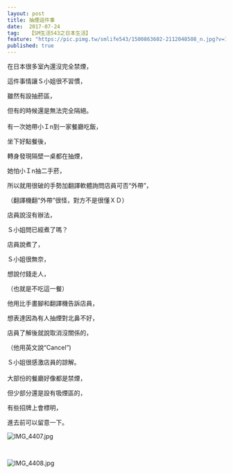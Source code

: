```yaml
---
layout: post
title: 抽煙這件事
date:  2017-07-24
tag:   【SM生活543之日本生活】
feature: "https://pic.pimg.tw/smlife543/1500863602-2112048508_n.jpg?v=1500863609"
published: true 
---
```

<p>在日本很多室內還沒完全禁煙，</p>

<p>這件事情讓Ｓ小姐很不習慣，</p>

<p>雖然有設抽菸區，</p>

<p>但有的時候還是無法完全隔絕。<br>
<br>
有一次她帶小Ｉn到一家餐廳吃飯，</p>

<p>坐下好點餐後，</p>

<p>轉身發現隔壁一桌都在抽煙，</p>

<p>她怕小Ｉn抽二手菸，</p>

<p>所以就用很破的手勢加翻譯軟體詢問店員可否“外帶”，</p>

<p>（翻譯機翻“外帶”很怪，對方不是很懂ＸＤ）</p>

<p>店員說沒有辦法，</p>

<p>Ｓ小姐問已經煮了嗎？</p>

<p>店員說煮了，</p>

<p>Ｓ小姐很無奈，</p>

<p>想說付錢走人，</p>

<p>（也就是不吃這一餐）</p>

<p>他用比手畫腳和翻譯機告訴店員，</p>

<p>想表達因為有人抽煙對北鼻不好，</p>

<p>店員了解後就說取消沒關係的，</p>

<p>（他用英文說“Cancel”)</p>

<p>Ｓ小姐很感激店員的諒解。<br>
<br>
大部份的餐廳好像都是禁煙，</p>

<p>但少部分還是設有吸煙區的，</p>

<p>有些招牌上會標明，</p>

<p>進去前可以留意一下。</p>

<p><img alt="IMG_4407.jpg" src="https://pic.pimg.tw/smlife543/1500863602-2112048508_n.jpg?v=1500863609" title="IMG_4407.jpg"></p>

<p>&nbsp;</p>

<p><img alt="IMG_4408.jpg" src="https://pic.pimg.tw/smlife543/1500863602-613649560_n.jpg?v=1500863609" title="IMG_4408.jpg"></p>

